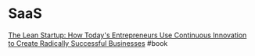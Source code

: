 # SaaS

[The Lean Startup: How Today's Entrepreneurs Use Continuous Innovation to Create Radically Successful Businesses](https://www.goodreads.com/book/show/10127019-the-lean-startup?from_search=true) \#book

